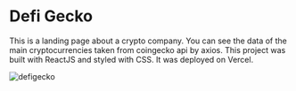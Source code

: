 # Defi Gecko

This is a landing page about a crypto company. You can see the data of the main cryptocurrencies taken from coingecko api by axios. This project was built with ReactJS and styled with CSS. It was deployed on Vercel. 

![defigecko](https://github.com/SALVADORPOETA/Defi-gecko-sm/assets/71913145/c2d95b74-5c83-4bb2-8621-1a82dfe55e19)
